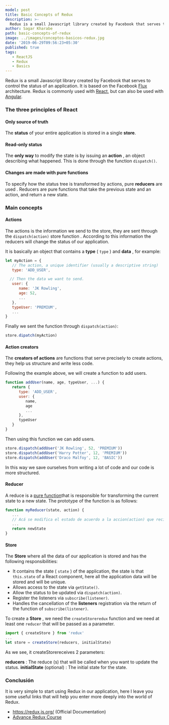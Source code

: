 ```yaml
---
model: post
title: Basic Concepts of Redux
description: >-
  Redux is a small Javascript library created by Facebook that serves to control the status of an application.
author: Sagar Kharabe
path: basic-concepts-of-redux
image: ../images/conceptos-basicos-redux.jpg
date: '2019-06-29T09:56:23+05:30'
published: true
tags:
   - ReactJS
   - Redux
   - Basics
---
```

Redux is a small Javascript library created by Facebook that serves to control the status of an application. It is based on the Facebook [Flux](https://facebook.github.io/flux/) architecture.
Redux is commonly used with [React](https://es.wikipedia.org/wiki/React), but can also be used with [Angular](https://es.wikipedia.org/wiki/Angular_(framework)).

### The three principles of React

#### Only source of truth
The **status** of your entire application is stored in a single **store**.
#### Read-only status
 The **only way** to modify the state is by issuing an **action** , an object describing what happened. This is done through the function `dispatch()`.
#### Changes are made with pure functions
 To specify how the status tree is transformed by actions, pure **reducers** are used . Reducers are pure functions that take the previous state and an action, and return a new state.

### Main concepts

#### Actions

The actions is the information we send to the store, they are sent through the `dispatch(action)` store function . According to this information the reducers will change the status of our application.

It is basically an object that contains a **type** ( `type` ) and **data** , for example:

```javascript
let myAction = {
   // The action, a unique identifier (usually a descriptive string) 
   type: 'ADD_USER',

  // Then the data we want to send. 
   user: {
      name: 'JK Rowling',
      age: 52,
      ...
   },
   typeUser: 'PREMIUM',
   ...
}
```

Finally we sent the function through `dispatch(action)`:

```javascript
store.dipatch(myAction)
```

#### Action creators

The **creators of actions** are functions that serve precisely to create actions, they help us structure and write less code.

Following the example above, we will create a function to add users.

```javascript
function addUser(name, age, typeUser, ...) {
   return {
      type: 'ADD_USER',
      user: {
         name,
         age
         ...
      },
      typeUser
   }
}
```

Then using this function we can add users.

```javascript
store.dispatch(addUser('JK Rowling', 52, 'PREMIUM'))
store.dispatch(addUser('Harry Potter', 12, 'PREMIUM'))
store.dispatch(addUser('Draco Malfoy', 12, 'BASIC'))
```

In this way we save ourselves from writing a lot of code and our code is more structured.

#### Reducer

A reduce is a [pure function](http://www.etnassoft.com/2016/06/21/las-funciones-puras-en-javascript-concepto-ejemplos-y-beneficios/)that is responsible for transforming the current state to a new state. 
The prototype of the function is as follows:

```javascript
function myReducer(state, action) {
   ...
   // Acá se modifica el estado de acuerdo a la accion(action) que recibamos
   ...
   return newState
}
```

#### Store

The **Store** where all the data of our application is stored and has the following responsibilities:

* It contains the state ( `state` ) of the application, the state is that `this.state` of a React component, here all the application data will be stored and will be unique.
* Allows access to the state via `getState()`.
* Allow the status to be updated via `dispatch(action)`.
* Register the listeners via `subscribe(listener)`.
* Handles the cancellation of the **listeners** registration via the return of the function of `subscribe(listener)`.

To create a **Store** , we need the `createStoreredux` function and we need at least one `reducer` that will be passed as a parameter.

```javascript
import { createStore } from 'redux'
...
let store = createStore(reducers, initialState)
```

As we see, it createStorereceives 2 parameters:

**reducers** : The reduce (s) that will be called when you want to update the status.
**initialState** (optional) : The initial state for the state.

### Conclusión

It is very simple to start using Redux in our application, here I leave you some useful links that will help you enter more deeply into the world of Redux.

* https://redux.js.org/ (Official Documentation)
* [Advance Redux Course](https://www.youtube.com/watch?v=RZNNu2pO49g&list=PLxyfMWnjW2kuyePV1Gzn5W_gr3BGIZq8G)
